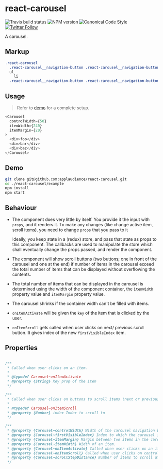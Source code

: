 # react-carousel

[![Travis build status](http://img.shields.io/travis/gajus/react-carousel/master.svg?style=flat-square)](https://travis-ci.org/gajus/react-carousel)
[![NPM version](http://img.shields.io/npm/v/react-carousel.svg?style=flat-square)](https://www.npmjs.org/package/react-carousel)
[![Canonical Code Style](https://img.shields.io/badge/code%20style-canonical-blue.svg?style=flat-square)](https://github.com/gajus/canonical)
[![Twitter Follow](https://img.shields.io/twitter/follow/kuizinas.svg?style=social&label=Follow)](https://twitter.com/kuizinas)

A carousel.

## Markup

```css
.react-carousel
  .react-carousel__navigation-button .react-carousel__navigation-button--previous
  ul
    li
  .react-carousel__navigation-button .react-carousel__navigation-button--next

```

## Usage

> Refer to [demo](#demo) for a complete setup.

```js
<Carousel
  controlWidth={50}
  itemWidth={240}
  itemMargin={20}
>
  <div>foo</div>
  <div>bar</div>
  <div>baz</div>
</Carousel>
```

## Demo

```bash
git clone git@github.com:applaudience/react-carousel.git
cd ./react-carousel/example
npm install
npm start

```

## Behaviour

  * The component does very little by itself. You provide it the input with `props`, and it renders it. To make any changes (like change active item, scroll items), you need to change `props` that you pass to it

    Ideally, you keep state in a (redux) store, and pass that state as props to this component. The callbacks are used to manipulate the store which shall eventually change the props passed, and render the component.

  * The component will show scroll buttons (two buttons; one in front of the carousel and one at the end) if number of items in the carousel exceed the total number of items that can be displayed without overflowing the contents.
  * The total number of items that can be displayed in the carousel is determined using the width of the component container, the `itemWidth` property value and `itemMargin` property value.
  * The carousel shrinks if the container width can't be filled with items.
  * `onItemActivate` will be given the `key` of the item that is clicked by the user.
  * `onItemScroll` gets called when user clicks on next/ previous scroll button. It gives index of the new `firstVisibleIndex` item.

## Properties

```js

/**
 * Called when user clicks on an item.
 *
 * @typedef Carousel~onItemActivate
 * @property {String} Key prop of the item
 */

/**
 * Called when user clicks on buttons to scroll items (next or previous)
 *
 * @typedef Carousel~onItemScroll
 * @property {Number} index Index to scroll to
 */

/**
 * @property {Carousel~controlWidth} Width of the carousel navigation button.
 * @property {Carousel~firstVisibleIndex} Index to which the carousel is scrolled to (i.e the first index which is visible.) (default: `0`).
 * @property {Carousel~itemMargin} Margin between two items in the carousel.
 * @property {Carousel~itemWidth} Width of an item.
 * @property {Carousel~onItemActivate} Called when user clicks on an item.
 * @property {Carousel~onItemScroll} Called when user clicks on control buttons.
 * @property {Carousel~scrollStepDistance} Number of items to scroll at one time (default: the current visible item count).
 */
```
